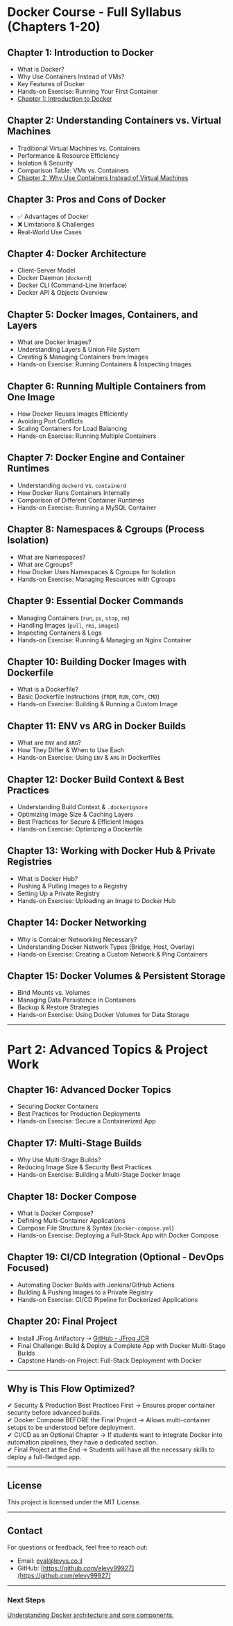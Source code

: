 
# Docker Course - Full Syllabus (Chapters 1-20)

##  Chapter 1: Introduction to Docker
- What is Docker?
- Why Use Containers Instead of VMs?
- Key Features of Docker
- Hands-on Exercise: Running Your First Container
- [Chapter 1: Introduction to Docker](https://github.com/elevy99927/docker/blob/main/docs/Chapter-01.md)


##  Chapter 2: Understanding Containers vs. Virtual Machines
- Traditional Virtual Machines vs. Containers
- Performance & Resource Efficiency
- Isolation & Security
- Comparison Table: VMs vs. Containers
- [Chapter 2: Why Use Containers Instead of Virtual Machines](https://github.com/elevy99927/docker/blob/main/docs/Chapter-02.md)

##  Chapter 3: Pros and Cons of Docker
- ✅ Advantages of Docker
- ❌ Limitations & Challenges
- Real-World Use Cases

##  Chapter 4: Docker Architecture
- Client-Server Model
- Docker Daemon (`dockerd`)
- Docker CLI (Command-Line Interface)
- Docker API & Objects Overview

##  Chapter 5: Docker Images, Containers, and Layers
- What are Docker Images?
- Understanding Layers & Union File System
- Creating & Managing Containers from Images
- Hands-on Exercise: Running Containers & Inspecting Images

##  Chapter 6: Running Multiple Containers from One Image
- How Docker Reuses Images Efficiently
- Avoiding Port Conflicts
- Scaling Containers for Load Balancing
- Hands-on Exercise: Running Multiple Containers

##  Chapter 7: Docker Engine and Container Runtimes
- Understanding `dockerd` vs. `containerd`
- How Docker Runs Containers Internally
- Comparison of Different Container Runtimes
- Hands-on Exercise: Running a MySQL Container

##  Chapter 8: Namespaces & Cgroups (Process Isolation)
- What are Namespaces?
- What are Cgroups?
- How Docker Uses Namespaces & Cgroups for Isolation
- Hands-on Exercise: Managing Resources with Cgroups

##  Chapter 9: Essential Docker Commands
- Managing Containers (`run`, `ps`, `stop`, `rm`)
- Handling Images (`pull`, `rmi`, `images`)
- Inspecting Containers & Logs
- Hands-on Exercise: Running & Managing an Nginx Container

##  Chapter 10: Building Docker Images with Dockerfile
- What is a Dockerfile?
- Basic Dockerfile Instructions (`FROM`, `RUN`, `COPY`, `CMD`)
- Hands-on Exercise: Building & Running a Custom Image

##  Chapter 11: ENV vs ARG in Docker Builds
- What are `ENV` and `ARG`?
- How They Differ & When to Use Each
- Hands-on Exercise: Using `ENV` & `ARG` in Dockerfiles

##  Chapter 12: Docker Build Context & Best Practices
- Understanding Build Context & `.dockerignore`
- Optimizing Image Size & Caching Layers
- Best Practices for Secure & Efficient Images
- Hands-on Exercise: Optimizing a Dockerfile

##  Chapter 13: Working with Docker Hub & Private Registries
- What is Docker Hub?
- Pushing & Pulling Images to a Registry
- Setting Up a Private Registry
- Hands-on Exercise: Uploading an Image to Docker Hub

##  Chapter 14: Docker Networking
- Why is Container Networking Necessary?
- Understanding Docker Network Types (Bridge, Host, Overlay)
- Hands-on Exercise: Creating a Custom Network & Ping Containers

##  Chapter 15: Docker Volumes & Persistent Storage
- Bind Mounts vs. Volumes
- Managing Data Persistence in Containers
- Backup & Restore Strategies
- Hands-on Exercise: Using Docker Volumes for Data Storage

---

# Part 2: Advanced Topics & Project Work

##  Chapter 16: Advanced Docker Topics
- Securing Docker Containers
- Best Practices for Production Deployments
- Hands-on Exercise: Secure a Containerized App

##  Chapter 17: Multi-Stage Builds
- Why Use Multi-Stage Builds?
- Reducing Image Size & Security Best Practices
- Hands-on Exercise: Building a Multi-Stage Docker Image

##  Chapter 18: Docker Compose
- What is Docker Compose?
- Defining Multi-Container Applications
- Compose File Structure & Syntax (`docker-compose.yml`)
- Hands-on Exercise: Deploying a Full-Stack App with Docker Compose

##  Chapter 19: CI/CD Integration (Optional - DevOps Focused)
- Automating Docker Builds with Jenkins/GitHub Actions
- Building & Pushing Images to a Private Registry
- Hands-on Exercise: CI/CD Pipeline for Dockerized Applications

##  Chapter 20: Final Project
- Install JFrog Artifactory ➝ [GitHub - JFrog JCR](https://github.com/elevy99927/Jenkins-k8s/tree/main/Part2-repo/02-Jfrog-JCR)
- Final Challenge: Build & Deploy a Complete App with Docker Multi-Stage Builds
- Capstone Hands-on Project: Full-Stack Deployment with Docker

---

##  Why is This Flow Optimized?
✔ Security & Production Best Practices First → Ensures proper container security before advanced builds.  
✔ Docker Compose BEFORE the Final Project → Allows multi-container setups to be understood before deployment.  
✔ CI/CD as an Optional Chapter → If students want to integrate Docker into automation pipelines, they have a dedicated section.  
✔ Final Project at the End → Students will have all the necessary skills to deploy a full-fledged app.  

---
## License
This project is licensed under the MIT License.

---
## Contact
For questions or feedback, feel free to reach out:
- Email: eyal@levys.co.il
- GitHub: [https://github.com/elevy99927](https://github.com/elevy99927)

---
### Next Steps
<A href="./Chapter-01.md">
Understanding Docker architecture and core components. 
</A>
